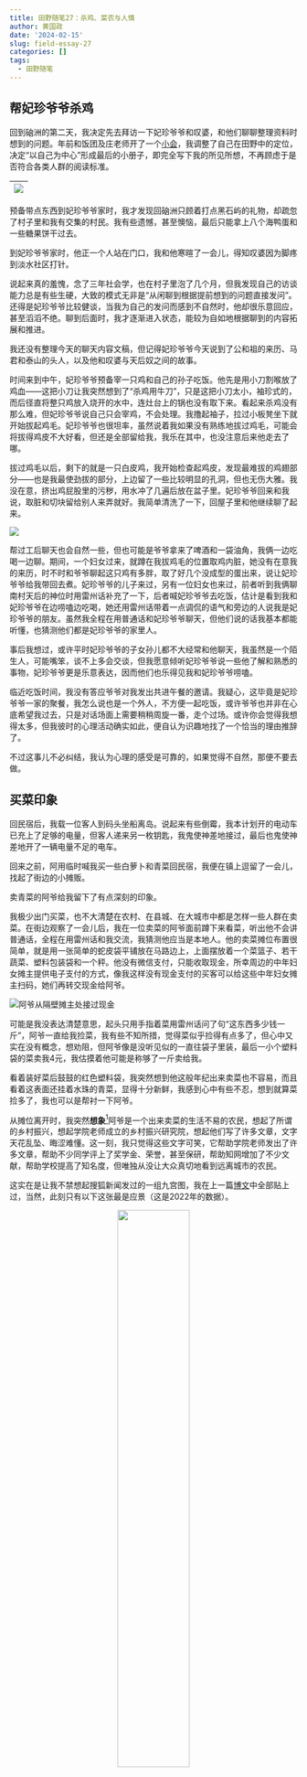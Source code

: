 ```yaml
---
title: 田野随笔27：杀鸡、菜农与人情
author: 黄国政
date: '2024-02-15'
slug: field-essay-27
categories: []
tags:
  - 田野随笔
---
```


<!--more-->

## 帮妃珍爷爷杀鸡

回到硇洲的第二天，我决定先去拜访一下妃珍爷爷和叹婆，和他们聊聊整理资料时想到的问题。年前和饭团及庄老师开了一个[小会](https://guozheng.rbind.io/posts/2024/02/biehua/)，我调整了自己在田野中的定位，决定“以自己为中心”形成最后的小册子，即完全写下我的所见所想，不再顾虑于是否符合各类人群的阅读标准。

|![](/images/posts/2024/02/02-15-question.png)|
|:-:|

预备带点东西到妃珍爷爷家时，我才发现回硇洲只顾着打点黑石屿的礼物，却疏忽了村子里和我有交集的村民。我有些遗憾，甚至懊恼，最后只能拿上八个海鸭蛋和一些糖果饼干过去。

到妃珍爷爷家时，他正一个人站在门口，我和他寒暄了一会儿，得知叹婆因为脚疼到淡水社区打针。

说起来真的羞愧，念了三年社会学，也在村子里泡了几个月，但我发现自己的访谈能力总是有些生硬，大致的模式无非是“从闲聊到根据提前想到的问题直接发问”。还得是妃珍爷爷比较健谈，当我为自己的发问而感到不自然时，他却很乐意回应，甚至滔滔不绝。聊到后面时，我才逐渐进入状态，能较为自如地根据聊到的内容拓展和推进。

我还没有整理今天的聊天内容文稿，但记得妃珍爷爷今天说到了公和祖的来历、马君和泰山的头人，以及他和叹婆与天后奴之间的故事。

时间来到中午，妃珍爷爷预备宰一只鸡和自己的孙子吃饭。他先是用小刀割喉放了鸡血——这把小刀让我突然想到了“杀鸡用牛刀”，只是这把小刀太小，袖珍式的，而后径直将整只鸡放入烧开的水中，连灶台上的锅也没有取下来。看起来杀鸡没有那么难，但妃珍爷爷说自己只会宰鸡，不会处理。我撸起袖子，拉过小板凳坐下就开始拔起鸡毛。妃珍爷爷也很坦率，虽然说着我如果没有熟练地拔过鸡毛，可能会将拔得鸡皮不大好看，但还是全部留给我，我乐在其中，也没注意后来他走去了哪。

拔过鸡毛以后，剩下的就是一只白皮鸡，我开始检查起鸡皮，发现最难拔的鸡翅部分——也是我最使劲拔的部分，上边留了一些比较明显的孔洞，但也无伤大雅。我没在意，挤出鸡屁股里的污秽，用水冲了几遍后放在盆子里。妃珍爷爷回来和我说，取脏和切块留给别人来弄就好。我简单清洗了一下，回屋子里和他继续聊了起来。

![](/images/posts/2024/02/02-15-shaji.jpg)

帮过工后聊天也会自然一些，但也可能是爷爷拿来了啤酒和一袋油角，我俩一边吃喝一边聊。期间，一个妇女过来，就蹲在我拔鸡毛的位置取鸡内脏，她没有在意我的来历，时不时和爷爷聊起这只鸡有多胖，取了好几个没成型的蛋出来，说让妃珍爷爷给我带回去煮。妃珍爷爷的儿子来过，另有一位妇女也来过，前者听到我俩聊南村天后的神位时用雷州话补充了一下，后者喊妃珍爷爷去吃饭，估计是看到我和妃珍爷爷在边唠嗑边吃喝，她还用雷州话带着一点调侃的语气和旁边的人说我是妃珍爷爷的朋友。虽然我全程在用普通话和妃珍爷爷聊天，但他们说的话我基本都能听懂，也猜测他们都是妃珍爷爷的家里人。

事后我想过，或许平时妃珍爷爷的子女孙儿都不大经常和他聊天，我虽然是一个陌生人，可能嘴笨，谈不上多会交谈，但我愿意倾听妃珍爷爷说一些他了解和熟悉的事物，妃珍爷爷更是乐意表达，因而他们也乐得见我和妃珍爷爷唠嗑。

临近吃饭时间，我没有答应爷爷对我发出共进午餐的邀请。我疑心，这毕竟是妃珍爷爷一家的聚餐，我怎么说也是一个外人，不方便一起吃饭，或许爷爷也并非在心底希望我过去，只是对话场面上需要稍稍周旋一番，走个过场。或许你会觉得我想得太多，但我彼时的心理活动确实如此，便自认为识趣地找了一个恰当的理由推辞了。

不过这事儿不必纠结，我认为心理的感受是可靠的，如果觉得不自然，那便不要去做。

## 买菜印象

回民宿后，我载一位客人到码头坐船离岛。说起来有些倒霉，我本计划开的电动车已充上了足够的电量，但客人递来另一枚钥匙，我鬼使神差地接过，最后也鬼使神差地开了一辆电量不足的电车。

回来之前，阿用临时喊我买一些白萝卜和青菜回民宿，我便在镇上逗留了一会儿，找起了街边的小摊贩。

卖青菜的阿爷给我留下了有点深刻的印象。

我极少出门买菜，也不大清楚在农村、在县城、在大城市中都是怎样一些人群在卖菜。在街边观察了一会儿后，我在一位卖菜的阿爷面前蹲下来看菜，听出他不会讲普通话，全程在用雷州话和我交流，我猜测他应当是本地人。他的卖菜摊位布置很简单，就是用一张简单的蛇皮袋平铺放在马路边上，上面摆放着一个菜篮子、若干蔬菜、塑料包装袋和一个秤。他没有微信支付，只能收取现金，所幸周边的中年妇女摊主提供电子支付的方式，像我这样没有现金支付的买客可以给这些中年妇女摊主扫码，她们再转交现金给阿爷。

![阿爷从隔壁摊主处接过现金](/images/posts/2024/02/02-15-maicai.jpg)

可能是我没表达清楚意思，起头只用手指着菜用雷州话问了句“这东西多少钱一斤”，阿爷一直给我捡菜，我有些不知所措，觉得菜似乎捡得有点多了，但心中又实在没有概念，想劝阻，但阿爷像是没听见似的一直往袋子里装，最后一小个塑料袋的菜卖我4元，我估摸着他可能是称够了一斤卖给我。

看着装好菜后鼓鼓的红色塑料袋，我突然想到他这般年纪出来卖菜也不容易，而且看着这表面还挂着水珠的青菜，显得十分新鲜，我感到心中有些不忍，想到就算菜捡多了，我也可以是帮衬一下阿爷。

从摊位离开时，我突然**想象**[^note1]阿爷是一个出来卖菜的生活不易的农民，想起了所谓的乡村振兴，想起学院老师成立的乡村振兴研究院，想起他们写了许多文章，文字天花乱坠、晦涩难懂。这一刻，我只觉得这些文字可笑，它帮助学院老师发出了许多文章，帮助不少同学评上了奖学金、荣誉，甚至保研，帮助知网增加了不少文献，帮助学校提高了知名度，但唯独从没让大众真切地看到远离城市的农民。

[^note1]: 强调这是一个“想象”的动作，原因是这可能也只是我的臆想，我没办法百分百说明阿爷的生活不容易。或许他的真实生活状况也不错，只是在家中闲来无事，因此出来卖菜？我不清楚，但彼时的“想象”反映着我的真实感受。

这实在是让我不禁想起搜狐新闻发过的一组九宫图，我在上一篇[博文](https://guozheng.rbind.io/posts/2024/02/meet-in-4th/)中全部贴上过，当然，此刻只有以下这张最是应景（这是2022年的数据）。

<center>
<img src=https://guozheng.rbind.io/images/posts/2024/02/02-13-old.jpg width=50%>
</center>

当然，我们可以对这个数据持保留态度。我在X上浏览信息时，也时常会认为不法分子喜欢抓着某些话题夹带私货，夸夸其谈，贬损国内的状况。但扪心自问，国内的情况真的有官媒宣传得那么蒸蒸日上吗？我实在是认为，**与其投入大量国家基金给高校教师写一些八股文式的官话论文，变着花样地分析原因、提出机制、建议，还不如让他们自己亲身走进农村，记录下一些真实、带有真情实感的文字**——我们的社会太缺少能“看见”的人，尽管外界的声音告诉我，有些“看见”不被允许，而“看见”之后的发声更是不被允许。

好了，前面才骂别人夹带私货，此刻我却也要夹带自己的私货。我想说，我还想到我实在是幸运。或许我不是一个合格的社会学学生，没学成多好的社会学学科技能，也没写出什么文章，但偶尔想到个体之间命运的差异并非完全由个人决定，还有背后看不见的结构和力量时，我会感到宽慰。这种宽慰不是一种逃避式的自我安慰[^note2]，例如，我没能完成这件事情不是因为我的不努力，而是社会太难了——我一向反对这种借口，也看不起这种自我掩护。我知道我是幸运的一代，更是幸运地出生在一个并不贫穷的家庭，因而能一路接受教育，过上可以去旅游、去花上许多时间阅读和写作的生活。我不认为每一个当下拥有较高社会地位、经济地位和政治地位的人可以完全理所当然地认为自己本应享有这些资源，但看起来他们中的很多人都不知道，甚至是主动忘记了个人以外的因素。

[^note2]: 但我会大方承认，另有一种宽慰发生在我的向上比较中。比如，我很羡慕在[湛江青年见面会](https://guozheng.rbind.io/posts/2024/02/meet-in-4th/)上认识的，作为13年文科状元考上北大社会学的宋老师，但我知道，我和她自小接触到的习惯培养、资源和能力训练都存在差异。我不会因此心安理得地接受自己的平庸，但也不必妄自菲薄。

我一直很喜欢公众号怀子安写的《[不要说对不起](https://mp.weixin.qq.com/s/xduu8skkEXqmeiI_jOnxRg)》，实在喜欢，在此摘录几段：

> “对弱者给予帮助，对于同样面对生活苦难的我们而言，或许有些困难，但至少应该保持那一份长久不变的同情。最近网络上很多人讲起了社达主义，也就是社会达尔文主义，物竞天择，适者生存，认为贫穷愚昧的人活该被社会淘汰，长得帅学历高家里富才允许在网络上活跃，认为给农村单身老头上五保户是浪费财政资源，认为贫穷还在养育两个孩子的母亲愚昧至极，认为年纪轻轻患上抑郁症的孩子是在为自己学习能力差找借口，认为成绩不好的孩子活该去中专大专，活该成为社会的底层，张口闭口要对方多读点书，嘲笑对方见识的贫瘠，动不动就开始炫耀自己的ip地址，说些什么一年生活费能够对方活一辈子的话语。
> 
> 我暂且不说众人拾柴火焰高的道理，几十年前先让一部分富起来的另一面，是先牺牲另外一大部分，优越的人总爱炫耀祖辈的努力，却不明了另一部分父辈面朝黄土背朝天，一锄头一镐子挖出来的牺牲，最早特区建设的钱到底哪里来的，是大陆贱买农民谷，香港高卖国家粮换来的，是山西煤窑里黑头涂脸和无数矿难生命换来的，是东北大庆枯竭换来的，到这里却成了我富是我父辈努力，你苦是你罪有应得，属实是说不过去，甚至说是令人愤慨，共同富裕是我们最大的灵魂，怎么慢慢全被抛弃了呢。
> 
> ……
>
> **前几年高中端午节的时候，学校喊我们这群学生去慰问一下附近社区里的贫困家庭，我一个人拿着油和米，按着地址跑到了一个昏暗的二楼，敲门等待许久，发现开门的是一个佝偻的老奶奶，还有一个不太会说话，戴着助听器的女孩，屋里很朴素，傍晚连灯都没有开，老奶奶说是省一点钱，可是这又能省多少呢，几分，亦或者几毛，我看到她们这样，心里是难过的很，想说一点安慰的话，却不知道说什么好，放下东西，问候几句，老奶奶一直对我说麻烦你了小伙子，对不起呀，给你添麻烦了，小姑娘也是怯生生的望着我，吃力的说了一声谢谢，眼里全是愧疚和歉意**。
>
> **我实在是忍不了，匆匆跑出来，关上门，蹲在楼梯间抹眼泪，该说对不起是我，是我们，该愧疚的是我们，七十多年了，说好的共同富裕，说好的一起过得好，是我们食言了，对不起**。”


## 做人情之未遂与遂

待我预备离开码头回民宿时，车子已经快开不动了。无奈之下，我只好看看能不能找人帮忙接插座给电车充电。

这事情对我来说具有一定挑战性，我疑心自己怎么会如此薄面皮，找人帮忙借个地方给电车充电也不是很容易开口表达。但在村子里泡了一段时间，定了念头以后，我便也行动了起来。

我先是找到一家门面有插座的杂货店，外面有个水果摊，我想着直接请求充电似乎不大合理，便买了38块的柑橘，之后便提出了自己的请求。怎知水果摊摊主告诉我这块是他在借杂货店的电，我如果要借电，得和店主讲。我只好去找店主，没曾想店主说杂货铺很多电器都在用电，到处都在接电，担心再给我我的电动车充电会跳闸。

“不好意思，帮不了你。”店主说，她留着一头染了棕色的过耳短发。

我失望地离开了，虽然知道别人没有义务帮助自己，但遭到拒绝以后还是很难过。

从杂货店里走出来，水果摊的摊主和一位大妈告诉我可以找修电车的地方借电，我边瞅着电量显示版面，边小心翼翼地开向修电车。

修车师傅戴着帽子，长得挺高，穿着工作服显得整个人很是干练，听过我的请求后让我把电动车推上来，找来一边的插座给我，而后又默不作声地去干活了。

我心里很是感激，想起上一个修车店的师傅才跟我说电动车太多了，你充一下，我充一下，到时都看不见了，妨碍干活，拒绝了我的请求。我央求几分钟即可，他只说这不是时间的问题，而是会不会妨碍干活。

给车子充上电后，买包烟的想法突然窜上心头。我打量了一下四周，发现隔壁就有个小卖部，便过去端详起了香烟栏。

中华45，芙蓉王25……看着我犹犹豫豫，不知如何选择，老板娘问我买来自己抽还是给别人，我说给别人抽，她便给我推荐了芙蓉王。

我拿着芙蓉王回到车边上坐着，待电量充得差不多时，连忙上前给师傅递烟。师傅摆手说自己不吸，我说没有他估计今天可回不去了。可能是我“热情洋溢”？不多时师傅抽了两根出来，拿出一根向一位朋友示意。

见状，我也带着愉悦的心情满意地离开。至于剩下的这包芙蓉王，我想到去拜访妃珍爷爷时才懊悔没有准备多一些礼物回来，今天买的柑橘和香烟就作为之后的人情吧。